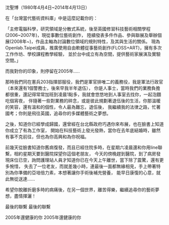 沈聖博（1980年4月4日~2014年4月13日）

在「台灣當代藝術資料庫」中是這麼記載你的：

「主修電腦科學，研究領域是分散式系統，後至英國修習科技藝術相關學程(2006~2007年)，現從事數位藝術創作，
陸續發表多件作品、參與聯展及舉辦個展(2008年~)，作品主軸為討論數位領域的規則特性，及其與生活的關係。
現為Openlab.Taipei成員，推廣使用自由軟體從事藝術創作(FLOSS+ART)，擁有多次工作作坊、學校課程教學經驗，
並於台中成立有為空間，提供藝術家展演及實驗空間。」

而我對你的印象，則停留在2005年.....

那時我們同在憲兵203指揮部服役，我們是軍官排唯二的義務役，我是軍法行政官（本來還有1個警務士，後來早我半年退伍），
你是人事士，當時我們的業務負擔都很重，還記得常常加班到凌晨1點多，我就會悠悠地到人事室去找你，一起泡麵吃個宵夜，
伴隨著一些對業務的碎念，或是彼此規劃著退伍後的生活，你那溫暖的笑容，還有溫和的個性，令人最為難忘，退伍後，
我繼續我的法律之路，忙著國考；你則是飛往英國，追尋你的多媒體藝術之夢想。

之後，知道你已經學成歸國，還曾經在台北縣政府巧遇你來布展，也在臉書上知道你成立了有為工作室，
開始在科技藝術上發光發熱，當你在去年底結婚時，雖然有事不克前往，但也為你高興和為你祝福。

前幾天從臉書知道你舊病復發，而且已經住院多時，在星期六凌晨還和你用line聯繫，相約星期天要到醫院探望你這個老朋友，
今天的傍晚趕到醫院，到了病房發現床位已空，詢問護理站人員才知道你已在今天上午離世，當下除了震驚，還有更多惋惜，
失去了一位老友，而就差幾小時，連最後一面都無緣相見，手上帶著特別為你準備的亞培倍力素，本想著讓你手術後補充營養，
能早日康復的心意，就此無從送達......

希望你脫離折磨多時的病痛後，在另一個世界，離苦得樂，繼續追尋你的藝術夢想，盡情揮灑！

 

最後的聯繫
最後的聯繫

2005年還健康的你
2005年還健康的你
